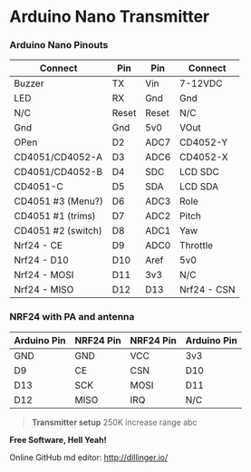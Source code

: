 # Arduino Nano Transmitter

### Arduino Nano Pinouts

| Connect |  Pin  | Pin   | Connect |
| ----- | ------ | ------ | ------ |
| Buzzer           | TX     | Vin   | 7-12VDC  |
| LED              | RX     | Gnd   | Gnd      |
| N/C              | Reset  | Reset | N/C      |
| Gnd              | Gnd    | 5v0   | VOut     |
| OPen             | D2     | ADC7  | CD4052-Y |
| CD4051/CD4052-A  | D3     | ADC6  | CD4052-X |
| CD4051/CD4052-B  | D4     | SDC   | LCD SDC  |
| CD4051-C         | D5     | SDA   | LCD SDA  |
| CD4051 #3 (Menu?)| D6     | ADC3  | Role     |
| CD4051 #1 (trims)| D7     | ADC2  | Pitch    |
| CD4051 #2 (switch)| D8    | ADC1  | Yaw      |
| Nrf24 - CE       | D9     | ADC0  | Throttle |
| Nrf24 - D10      | D10    | Aref  | 5v0      |
| Nrf24 - MOSI     | D11    | 3v3   | N/C      |
| Nrf24 - MISO     | D12    | D13   | Nrf24 - CSN|

### NRF24 with PA and antenna
| Arduino Pin |  NRF24 Pin  | NRF24 Pin   | Arduino Pin |
| ----- | ------ | ------ | ------ |
| GND   | GND    | VCC    | 3v3    |
| D9    | CE     | CSN    | D10     |
| D13   | SCK    | MOSI   | D11    |
| D12   | MISO   | IRQ    | N/C    |



> **Transmitter setup**
>  250K increase range 
>  abc

**Free Software, Hell Yeah!**

Online GitHub md editor: http://dillinger.io/
   
